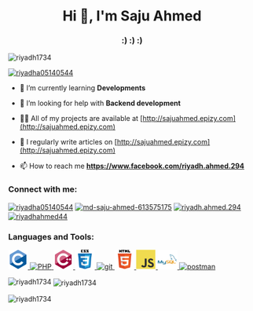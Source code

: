 <h1 align="center">Hi 👋, I'm Saju Ahmed</h1>
<h3 align="center">:) :) :)</h3>

<p align="left"> <img src="https://komarev.com/ghpvc/?username=riyadh1734&label=Profile%20views&color=0e75b6&style=flat" alt="riyadh1734" /> </p>

<p align="left"> <a href="https://twitter.com/riyadha05140544" target="blank"><img src="https://img.shields.io/twitter/follow/riyadha05140544?logo=twitter&style=for-the-badge" alt="riyadha05140544" /></a> </p>

- 🌱 I’m currently learning **Developments**

- 🤝 I’m looking for help with **Backend development**

- 👨‍💻 All of my projects are available at [http://sajuahmed.epizy.com](http://sajuahmed.epizy.com)

- 📝 I regularly write articles on [http://sajuahmed.epizy.com](http://sajuahmed.epizy.com)

- 📫 How to reach me **https://www.facebook.com/riyadh.ahmed.294**

<h3 align="left">Connect with me:</h3>
<p align="left">
<a href="https://twitter.com/riyadha05140544" target="blank"><img align="center" src="https://raw.githubusercontent.com/rahuldkjain/github-profile-readme-generator/master/src/images/icons/Social/twitter.svg" alt="riyadha05140544" height="30" width="40" /></a>
<a href="https://linkedin.com/in/md-saju-ahmed-613575175" target="blank"><img align="center" src="https://raw.githubusercontent.com/rahuldkjain/github-profile-readme-generator/master/src/images/icons/Social/linked-in-alt.svg" alt="md-saju-ahmed-613575175" height="30" width="40" /></a>
<a href="https://fb.com/riyadh.ahmed.294" target="blank"><img align="center" src="https://raw.githubusercontent.com/rahuldkjain/github-profile-readme-generator/master/src/images/icons/Social/facebook.svg" alt="riyadh.ahmed.294" height="30" width="40" /></a>
<a href="https://www.youtube.com/c/riyadhahmed44" target="blank"><img align="center" src="https://raw.githubusercontent.com/rahuldkjain/github-profile-readme-generator/master/src/images/icons/Social/youtube.svg" alt="riyadhahmed44" height="30" width="40" /></a>
</p>

<h3 align="left">Languages and Tools:</h3>
<p align="left"> <a href="https://www.cprogramming.com/" target="_blank"> <img src="https://raw.githubusercontent.com/devicons/devicon/master/icons/c/c-original.svg" alt="c" width="40" height="40"/> </a> <a href="https://www.php.net/" target="_blank"> <img src="https://upload.wikimedia.org/wikipedia/commons/thumb/2/27/PHP-logo.svg/1024px-PHP-logo.svg.png" alt="PHP" width="40" height="40"/> </a>
<a href="https://www.w3schools.com/cpp/" target="_blank"> <img src="https://raw.githubusercontent.com/devicons/devicon/master/icons/cplusplus/cplusplus-original.svg" alt="cplusplus" width="40" height="40"/> </a> <a href="https://www.w3schools.com/css/" target="_blank"> <img src="https://raw.githubusercontent.com/devicons/devicon/master/icons/css3/css3-original-wordmark.svg" alt="css3" width="40" height="40"/> </a> <a href="https://git-scm.com/" target="_blank"> <img src="https://www.vectorlogo.zone/logos/git-scm/git-scm-icon.svg" alt="git" width="40" height="40"/> </a> <a href="https://www.w3.org/html/" target="_blank"> <img src="https://raw.githubusercontent.com/devicons/devicon/master/icons/html5/html5-original-wordmark.svg" alt="html5" width="40" height="40"/> </a> <a href="https://developer.mozilla.org/en-US/docs/Web/JavaScript" target="_blank"> <img src="https://raw.githubusercontent.com/devicons/devicon/master/icons/javascript/javascript-original.svg" alt="javascript" width="40" height="40"/> </a> <a href="https://www.mysql.com/" target="_blank"> <img src="https://raw.githubusercontent.com/devicons/devicon/master/icons/mysql/mysql-original-wordmark.svg" alt="mysql" width="40" height="40"/> </a> <a href="https://postman.com" target="_blank"> <img src="https://www.vectorlogo.zone/logos/getpostman/getpostman-icon.svg" alt="postman" width="40" height="40"/> </a> </p>

<p><img align="left" src="https://github-readme-stats.vercel.app/api/top-langs?username=riyadh1734&show_icons=true&locale=en&layout=compact" alt="riyadh1734" /></p>

<p>&nbsp;<img align="center" src="https://github-readme-stats.vercel.app/api?username=riyadh1734&show_icons=true&locale=en" alt="riyadh1734" /></p>

<p><img align="center" src="https://github-readme-streak-stats.herokuapp.com/?user=riyadh1734&" alt="riyadh1734" /></p>
